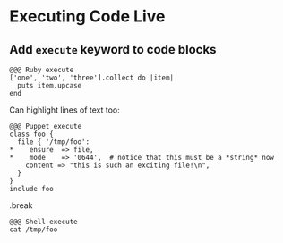 <!SLIDE >
# Executing Code Live
## Add `execute` keyword to code blocks

    @@@ Ruby execute
    ['one', 'two', 'three'].collect do |item|
      puts item.upcase
    end

Can highlight lines of text too:

    @@@ Puppet execute
    class foo {
      file { '/tmp/foo':
    *    ensure  => file,
    *    mode    => '0644',  # notice that this must be a *string* now
        content => "this is such an exciting file!\n",
      }
    }
    include foo
    
.break

    @@@ Shell execute
    cat /tmp/foo
